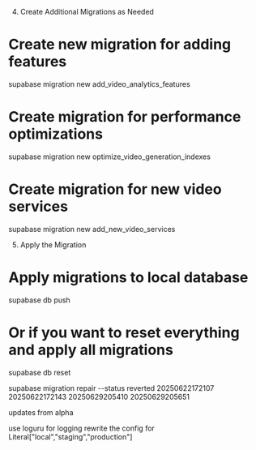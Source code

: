 4. Create Additional Migrations as Needed

# Create new migration for adding features
supabase migration new add_video_analytics_features

# Create migration for performance optimizations  
supabase migration new optimize_video_generation_indexes

# Create migration for new video services
supabase migration new add_new_video_services


5. Apply the Migration
# Apply migrations to local database
supabase db push

# Or if you want to reset everything and apply all migrations
supabase db reset

supabase migration repair --status reverted 20250622172107 20250622172143 20250629205410 20250629205651

updates from alpha

use loguru for logging
rewrite the config for Literal["local","staging","production"] 